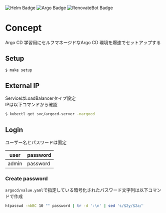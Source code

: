 ![Helm Badge](https://img.shields.io/badge/Helm-0F1689?logo=helm&logoColor=fff&style=for-the-badge)
![Argo Badge](https://img.shields.io/badge/Argo-EF7B4D?logo=argo&logoColor=fff&style=for-the-badge)
![RenovateBot Badge](https://img.shields.io/badge/RenovateBot-1A1F6C?logo=renovatebot&logoColor=fff&style=for-the-badge)
# Concept
Argo CD 学習用にセルフマネージドなArgo CD 環境を爆速でセットアップする

## Setup
```bash
$ make setup
```

## External IP
ServiceはLoadBalancerタイプ設定  
IPは以下コマンドから確認
```bash
$ kubectl get svc/argocd-server -nargocd
```

## Login
ユーザー名とパスワードは固定

| user  | password |
|-------|----------|
| admin | password |

### Create password
`argocd/value.yaml`で指定している暗号化されたパスワード文字列は以下コマンドで作成
```bash
htpasswd -nbBC 10 "" password | tr -d ':\n' | sed 's/$2y/$2a/'
```

